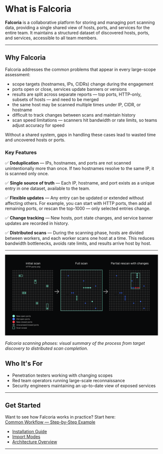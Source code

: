 # What is Falcoria

**Falcoria** is a collaborative platform for storing and managing port scanning data, providing a single shared view of hosts, ports, and services for the entire team.
It maintains a structured dataset of discovered hosts, ports, and services, accessible to all team members.

---

## Why Falcoria

Falcoria addresses the common problems that appear in every large-scope assessment:

- scope targets (hostnames, IPs, CIDRs) change during the engagement
- ports open or close, services update banners or versions
- results are split across separate reports — top ports, HTTP-only, subsets of hosts — and need to be merged
- the same host may be scanned multiple times under IP, CIDR, or hostname
- difficult to track changes between scans and maintain history
- scan speed limitations — scanners hit bandwidth or rate limits, so teams adjust accuracy for speed

Without a shared system, gaps in handling these cases lead to wasted time and uncovered hosts or ports.


### Key Features

✅ **Deduplication** — IPs, hostnames, and ports are not scanned unintentionally more than once. If two hostnames resolve to the same IP, it is scanned only once.

✅ **Single source of truth** — Each IP, hostname, and port exists as a unique entry in one dataset, available to the team.

✅ **Flexible updates** — Any entry can be updated or extended without affecting others. For example, you can start with HTTP ports, then add all remaining ports, or rescan the top-1000 — only selected entries change.

✅ **Change tracking** — New hosts, port state changes, and service banner updates are recorded in history.

✅ **Distributed scans** — During the scanning phase, hosts are divided between workers, and each worker scans one host at a time. This reduces bandwidth bottlenecks, avoids rate limits, and results arrive host by host.

---

![Scanning Phases](images/scanning-phases.png)

*Falcoria scanning phases: visual summary of the process from target discovery to distributed scan completion.*

## Who It's For

- Penetration testers working with changing scopes
- Red team operators running large-scale reconnaissance
- Security engineers maintaining an up-to-date view of exposed services

---

## Get Started

Want to see how Falcoria works in practice? Start here:  
[Common Workflow — Step-by-Step Example](use-cases/common-workflow.md)

- [Installation Guide](installation.md)  
- [Import Modes](import-modes/index.md)  
- [Architecture Overview](architecture.md)  

---
